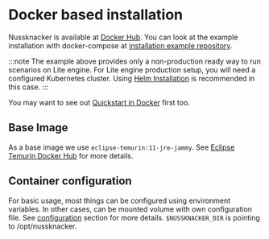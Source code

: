 # Docker based installation

Nussknacker is available at [Docker Hub](https://hub.docker.com/r/touk/nussknacker/).
You can look at the example installation
with docker-compose at [installation example repository](https://github.com/TouK/nussknacker-installation-example/). 

:::note
The example above provides only a non-production ready way to run scenarios on Lite engine. For Lite engine production
setup, you will need a configured Kubernetes cluster. Using [Helm Installation](HelmChart.md) is recommended
in this case.
:::

You may want to see out [Quickstart in Docker](/quickstart/docker) first too.

## Base Image

As a base image we use `eclipse-temurin:11-jre-jammy`. See [Eclipse Temurin Docker Hub](https://hub.docker.com/_/eclipse-temurin) for more
details.

## Container configuration

For basic usage, most things can be configured using environment variables. In other cases, can be mounted volume with
own configuration file. See [configuration](../configuration/Common.md#environment-variables) section for more details. 
`$NUSSKNACKER_DIR` is pointing to /opt/nussknacker.
